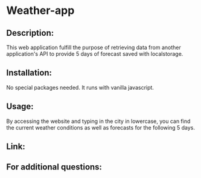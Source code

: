 
# Weather-app

## Description:

This web application fulfill the purpose of retrieving data from another application's API to provide 5 days of forecast saved with localstorage.

## Installation:

No special packages needed. It runs with vanilla javascript.

## Usage:

By accessing the website and typing in the city in lowercase, you can find the current weather conditions as well as forecasts for the following 5 days.


## Link:




## For additional questions:



 
